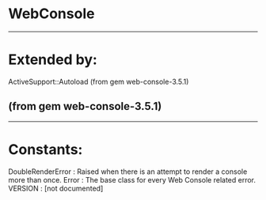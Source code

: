 # WebConsole

---
# Extended by:
ActiveSupport::Autoload (from gem web-console-3.5.1)

(from gem web-console-3.5.1)
---

















---
# Constants:

DoubleRenderError
:   Raised when there is an attempt to render a console more than once.
Error
:   The base class for every Web Console related error.
VERSION
:   [not documented]


